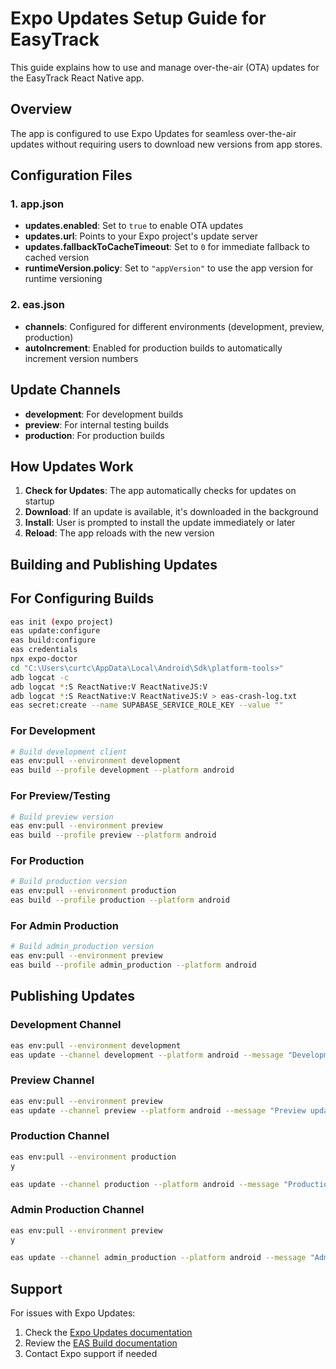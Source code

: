 # Expo Updates Setup Guide for EasyTrack

This guide explains how to use and manage over-the-air (OTA) updates for the EasyTrack React Native app.

## Overview

The app is configured to use Expo Updates for seamless over-the-air updates without requiring users to download new versions from app stores.

## Configuration Files

### 1. app.json
- **updates.enabled**: Set to `true` to enable OTA updates
- **updates.url**: Points to your Expo project's update server
- **updates.fallbackToCacheTimeout**: Set to `0` for immediate fallback to cached version
- **runtimeVersion.policy**: Set to `"appVersion"` to use the app version for runtime versioning

### 2. eas.json
- **channels**: Configured for different environments (development, preview, production)
- **autoIncrement**: Enabled for production builds to automatically increment version numbers

## Update Channels

- **development**: For development builds
- **preview**: For internal testing builds
- **production**: For production builds

## How Updates Work

1. **Check for Updates**: The app automatically checks for updates on startup
2. **Download**: If an update is available, it's downloaded in the background
3. **Install**: User is prompted to install the update immediately or later
4. **Reload**: The app reloads with the new version

## Building and Publishing Updates

## For Configuring Builds

```bash
eas init (expo project)
eas update:configure
eas build:configure
eas credentials
npx expo-doctor
cd "C:\Users\curtc\AppData\Local\Android\Sdk\platform-tools>"
adb logcat -c
adb logcat *:S ReactNative:V ReactNativeJS:V
adb logcat *:S ReactNative:V ReactNativeJS:V > eas-crash-log.txt
eas secret:create --name SUPABASE_SERVICE_ROLE_KEY --value ""
```

### For Development
```bash
# Build development client
eas env:pull --environment development
eas build --profile development --platform android
```

### For Preview/Testing
```bash
# Build preview version
eas env:pull --environment preview
eas build --profile preview --platform android
```

### For Production
```bash
# Build production version
eas env:pull --environment production
eas build --profile production --platform android
```

### For Admin Production
```bash
# Build admin_production version
eas env:pull --environment preview
eas build --profile admin_production --platform android
```

## Publishing Updates

### Development Channel
```bash
eas env:pull --environment development
eas update --channel development --platform android --message "Development update"
```

### Preview Channel
```bash
eas env:pull --environment preview
eas update --channel preview --platform android --message "Preview update"
```

### Production Channel
```bash
eas env:pull --environment production
y

eas update --channel production --platform android --message "Production update"
```

### Admin Production Channel
```bash
eas env:pull --environment preview
y

eas update --channel admin_production --platform android --message "Admin Production update"
```

## Support

For issues with Expo Updates:
1. Check the [Expo Updates documentation](https://docs.expo.dev/versions/latest/sdk/updates/)
2. Review the [EAS Build documentation](https://docs.expo.dev/build/introduction/)
3. Contact Expo support if needed
